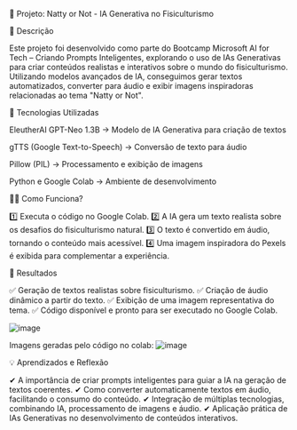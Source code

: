 🚀 Projeto: Natty or Not - IA Generativa no Fisiculturismo

📒 Descrição

Este projeto foi desenvolvido como parte do Bootcamp Microsoft AI for Tech – Criando Prompts Inteligentes, explorando o uso de IAs Generativas para criar conteúdos realistas e interativos sobre o mundo do fisiculturismo. Utilizando modelos avançados de IA, conseguimos gerar textos automatizados, converter para áudio e exibir imagens inspiradoras relacionadas ao tema "Natty or Not".

🤖 Tecnologias Utilizadas

EleutherAI GPT-Neo 1.3B → Modelo de IA Generativa para criação de textos

gTTS (Google Text-to-Speech) → Conversão de texto para áudio

Pillow (PIL) → Processamento e exibição de imagens

Python e Google Colab → Ambiente de desenvolvimento

🏋️‍♂️ Como Funciona?

1️⃣ Executa o código no Google Colab.
2️⃣ A IA gera um texto realista sobre os desafios do fisiculturismo natural.
3️⃣ O texto é convertido em áudio, tornando o conteúdo mais acessível.
4️⃣ Uma imagem inspiradora do Pexels é exibida para complementar a experiência.

📌 Resultados

✅ Geração de textos realistas sobre fisiculturismo.
✅ Criação de áudio dinâmico a partir do texto.
✅ Exibição de uma imagem representativa do tema.
✅ Código disponível e pronto para ser executado no Google Colab.

![image](https://github.com/user-attachments/assets/0ffeab8e-7524-4bb3-b4a7-a0cc0dc86276)

Imagens geradas pelo código no colab: 
![image](https://github.com/user-attachments/assets/eb732726-8a1f-46b4-8c63-ffd98e15d3b2)


💡 Aprendizados e Reflexão

✔ A importância de criar prompts inteligentes para guiar a IA na geração de textos coerentes.
✔ Como converter automaticamente textos em áudio, facilitando o consumo do conteúdo.
✔ Integração de múltiplas tecnologias, combinando IA, processamento de imagens e áudio.
✔ Aplicação prática de IAs Generativas no desenvolvimento de conteúdos interativos.





